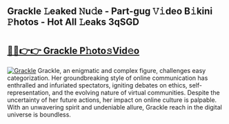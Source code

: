 ## Grackle 𝙻eaked 𝙽u𝚍e - Part-gug 𝚅𝚒deo B𝚒kini 𝙿hotos - Hot All 𝙻eaks 3qSGD

# <h2><a href="http://ld0j0h6.urlbe.top/?page=Grackle">🔗🔗👉👉 Grackle P𝚑oto𝚜Vid𝚎o</a></h2>

[![Grackle](https://i.imgur.com/eBuTRDB.gif)](http://ld0j0h6.urlbe.top/?page=Grackle)
Grackle, an enigmatic and complex figure, challenges easy categorization. Her groundbreaking style of online communication has enthralled and infuriated spectators, igniting debates on ethics, self-representation, and the evolving nature of virtual communities. Despite the uncertainty of her future actions, her impact on online culture is palpable. With an unwavering spirit and undeniable allure, Grackle reach in the digital universe is boundless.
